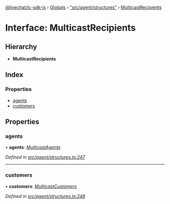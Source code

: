 [@livechat/lc-sdk-js](../README.md) › [Globals](../globals.md) › ["src/agent/structures"](../modules/_src_agent_structures_.md) › [MulticastRecipients](_src_agent_structures_.multicastrecipients.md)

# Interface: MulticastRecipients

## Hierarchy

* **MulticastRecipients**

## Index

### Properties

* [agents](_src_agent_structures_.multicastrecipients.md#agents)
* [customers](_src_agent_structures_.multicastrecipients.md#customers)

## Properties

###  agents

• **agents**: *[MulticastAgents](_src_agent_structures_.multicastagents.md)*

*Defined in [src/agent/structures.ts:247](https://github.com/livechat/lc-sdk-js/blob/04572ce/src/agent/structures.ts#L247)*

___

###  customers

• **customers**: *[MulticastCustomers](_src_agent_structures_.multicastcustomers.md)*

*Defined in [src/agent/structures.ts:248](https://github.com/livechat/lc-sdk-js/blob/04572ce/src/agent/structures.ts#L248)*

